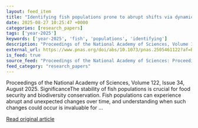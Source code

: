 ```yaml
---
layout: feed_item
title: "Identifying fish populations prone to abrupt shifts via dynamical footprint analysis"
date: 2025-08-27 10:25:47 +0000
categories: [research_papers]
tags: ['year-2025']
keywords: ['year-2025', 'fish', 'populations', 'identifying']
description: "Proceedings of the National Academy of Sciences, Volume 122, Issue 34, August 2025"
external_url: https://www.pnas.org/doi/abs/10.1073/pnas.2505461122?af=R
is_feed: true
source_feed: "Proceedings of the National Academy of Sciences: Proceedings of the National Academy of Sciences: Table of Contents"
feed_category: "research_papers"
---
```


Proceedings of the National Academy of Sciences, Volume 122, Issue 34, August 2025. SignificanceThe stability of fish populations is crucial for food security and biodiversity conservation. Fish populations can experience abrupt and unexpected changes over time, and understanding when such changes could occur is invaluable for ...

[Read original article](https://www.pnas.org/doi/abs/10.1073/pnas.2505461122?af=R)
